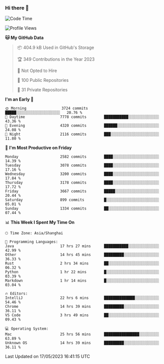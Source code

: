 ### Hi there 👋

<!--
**qbosen/qbosen** is a ✨ _special_ ✨ repository because its `README.md` (this file) appears on your GitHub profile.

Here are some ideas to get you started:

- 🔭 I’m currently working on ...
- 🌱 I’m currently learning ...
- 👯 I’m looking to collaborate on ...
- 🤔 I’m looking for help with ...
- 💬 Ask me about ...
- 📫 How to reach me: ...
- 😄 Pronouns: ...
- ⚡ Fun fact: ...
-->

<!--START_SECTION:waka-->
![Code Time](http://img.shields.io/badge/Code%20Time-2%2C024%20hrs%2033%20mins-blue)

![Profile Views](http://img.shields.io/badge/Profile%20Views-16-blue)

**🐱 My GitHub Data** 

> 📦 404.9 kB Used in GitHub's Storage 
 > 
> 🏆 349 Contributions in the Year 2023
 > 
> 🚫 Not Opted to Hire
 > 
> 📜 100 Public Repositories 
 > 
> 🔑 31 Private Repositories 
 > 
**I'm an Early 🐤** 

```text
🌞 Morning                3724 commits        █████░░░░░░░░░░░░░░░░░░░░   20.76 % 
🌆 Daytime                7778 commits        ███████████░░░░░░░░░░░░░░   43.36 % 
🌃 Evening                4320 commits        ██████░░░░░░░░░░░░░░░░░░░   24.08 % 
🌙 Night                  2116 commits        ███░░░░░░░░░░░░░░░░░░░░░░   11.80 % 
```
📅 **I'm Most Productive on Friday** 

```text
Monday                   2582 commits        ████░░░░░░░░░░░░░░░░░░░░░   14.39 % 
Tuesday                  3078 commits        ████░░░░░░░░░░░░░░░░░░░░░   17.16 % 
Wednesday                3200 commits        ████░░░░░░░░░░░░░░░░░░░░░   17.84 % 
Thursday                 3178 commits        ████░░░░░░░░░░░░░░░░░░░░░   17.72 % 
Friday                   3667 commits        █████░░░░░░░░░░░░░░░░░░░░   20.44 % 
Saturday                 899 commits         █░░░░░░░░░░░░░░░░░░░░░░░░   05.01 % 
Sunday                   1334 commits        ██░░░░░░░░░░░░░░░░░░░░░░░   07.44 % 
```


📊 **This Week I Spent My Time On** 

```text
🕑︎ Time Zone: Asia/Shanghai

💬 Programming Languages: 
Java                     17 hrs 27 mins      ███████████░░░░░░░░░░░░░░   42.99 % 
Other                    14 hrs 45 mins      █████████░░░░░░░░░░░░░░░░   36.33 % 
Rust                     2 hrs 34 mins       ██░░░░░░░░░░░░░░░░░░░░░░░   06.32 % 
Python                   1 hr 22 mins        █░░░░░░░░░░░░░░░░░░░░░░░░   03.39 % 
Markdown                 1 hr 14 mins        █░░░░░░░░░░░░░░░░░░░░░░░░   03.04 % 

🔥 Editors: 
IntelliJ                 22 hrs 6 mins       ██████████████░░░░░░░░░░░   54.46 % 
Chrome                   14 hrs 39 mins      █████████░░░░░░░░░░░░░░░░   36.11 % 
VS Code                  3 hrs 49 mins       ██░░░░░░░░░░░░░░░░░░░░░░░   09.43 % 

💻 Operating System: 
Mac                      25 hrs 56 mins      ████████████████░░░░░░░░░   63.89 % 
Unknown OS               14 hrs 39 mins      █████████░░░░░░░░░░░░░░░░   36.11 % 
```


 Last Updated on 17/05/2023 16:41:15 UTC
<!--END_SECTION:waka-->

